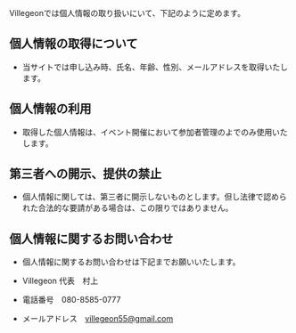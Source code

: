 Villegeonでは個人情報の取り扱いにいて、下記のように定めます。

 

## 個人情報の取得について

- 当サイトでは申し込み時、氏名、年齢、性別、メールアドレスを取得いたします。

 

## 個人情報の利用

- 取得した個人情報は、イベント開催において参加者管理のよでのみ使用いたします。

 

## 第三者への開示、提供の禁止

- 個人情報に関しては、第三者に開示しないものとします。但し法律で認められた合法的な要請がある場合は、この限りではありません。

 

## 個人情報に関するお問い合わせ

- 個人情報に関するお問い合わせは下記までお願いいたします。

- Villegeon 代表　村上

- 電話番号　080-8585-0777

- メールアドレス　villegeon55@gmail.com